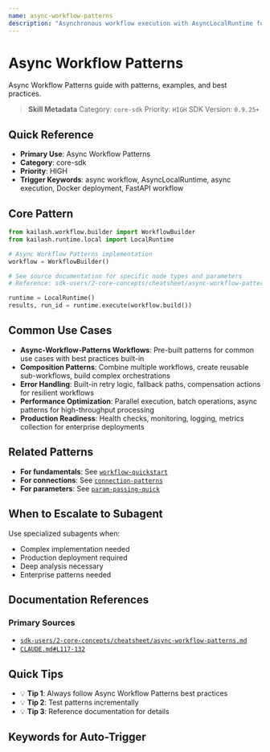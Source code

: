 ```yaml
---
name: async-workflow-patterns
description: "Asynchronous workflow execution with AsyncLocalRuntime for Docker and FastAPI deployments. Use when asking 'async workflow', 'AsyncLocalRuntime', 'async execution', 'Docker deployment', 'FastAPI workflow', 'async patterns', 'concurrent execution', 'async runtime', or 'asynchronous processing'."
---
```


# Async Workflow Patterns

Async Workflow Patterns guide with patterns, examples, and best practices.

> **Skill Metadata**
> Category: `core-sdk`
> Priority: `HIGH`
> SDK Version: `0.9.25+`

## Quick Reference

- **Primary Use**: Async Workflow Patterns
- **Category**: core-sdk
- **Priority**: HIGH
- **Trigger Keywords**: async workflow, AsyncLocalRuntime, async execution, Docker deployment, FastAPI workflow

## Core Pattern

```python
from kailash.workflow.builder import WorkflowBuilder
from kailash.runtime.local import LocalRuntime

# Async Workflow Patterns implementation
workflow = WorkflowBuilder()

# See source documentation for specific node types and parameters
# Reference: sdk-users/2-core-concepts/cheatsheet/async-workflow-patterns.md

runtime = LocalRuntime()
results, run_id = runtime.execute(workflow.build())
```


## Common Use Cases

- **Async-Workflow-Patterns Workflows**: Pre-built patterns for common use cases with best practices built-in
- **Composition Patterns**: Combine multiple workflows, create reusable sub-workflows, build complex orchestrations
- **Error Handling**: Built-in retry logic, fallback paths, compensation actions for resilient workflows
- **Performance Optimization**: Parallel execution, batch operations, async patterns for high-throughput processing
- **Production Readiness**: Health checks, monitoring, logging, metrics collection for enterprise deployments

## Related Patterns

- **For fundamentals**: See [`workflow-quickstart`](#)
- **For connections**: See [`connection-patterns`](#)
- **For parameters**: See [`param-passing-quick`](#)

## When to Escalate to Subagent

Use specialized subagents when:
- Complex implementation needed
- Production deployment required
- Deep analysis necessary
- Enterprise patterns needed

## Documentation References

### Primary Sources
- [`sdk-users/2-core-concepts/cheatsheet/async-workflow-patterns.md`](../../../sdk-users/2-core-concepts/cheatsheet/async-workflow-patterns.md)
- [`CLAUDE.md#L117-132`](../../{doc})

## Quick Tips

- 💡 **Tip 1**: Always follow Async Workflow Patterns best practices
- 💡 **Tip 2**: Test patterns incrementally
- 💡 **Tip 3**: Reference documentation for details

## Keywords for Auto-Trigger

<!-- Trigger Keywords: async workflow, AsyncLocalRuntime, async execution, Docker deployment, FastAPI workflow -->
